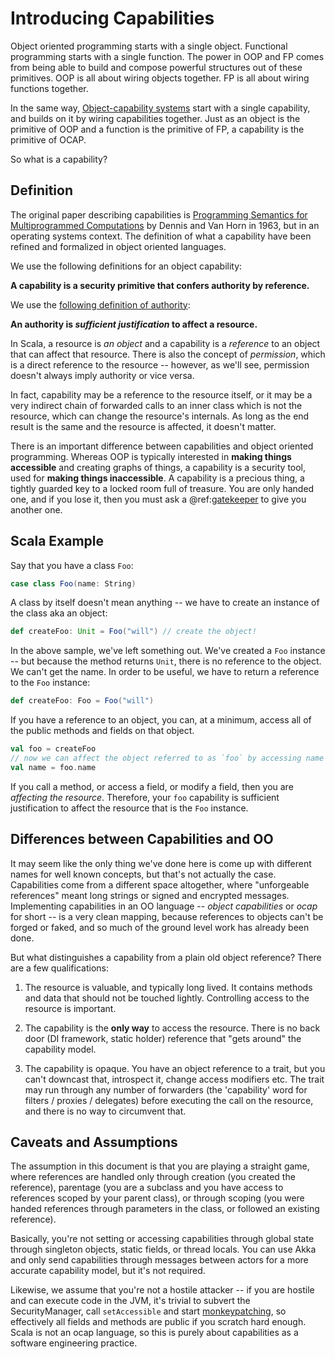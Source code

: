 
# Introducing Capabilities

Object oriented programming starts with a single object.  Functional programming starts with a single function.  The power in OOP and FP comes from being able to build and compose powerful structures out of these primitives.  OOP is all about wiring objects together.  FP is all about wiring functions together. 

In the same way, [Object-capability systems](https://en.wikipedia.org/wiki/Capability-based_security) start with a single capability, and builds on it by wiring capabilities together.  Just as an object is the primitive of OOP and a function is the primitive of FP, a capability is the primitive of OCAP.

So what is a capability?

## Definition

The original paper describing capabilities is [Programming Semantics for Multiprogrammed Computations](http://citeseerx.ist.psu.edu/viewdoc/summary?doi=10.1.1.16.9948) by Dennis and Van Horn in 1963, but in an operating systems context.  The definition of what a capability have been refined and formalized in object oriented languages. 

We use the following definitions for an object capability:
 
**A capability is a security primitive that confers authority by reference.**

We use the [following definition of authority](https://ai.google/research/pubs/pub45570):

**An authority is *sufficient justification* to affect a resource.**

In Scala, a resource is *an object* and a capability is a *reference* to an object that can affect that resource.  There is also the concept of *permission*, which is a direct reference to the resource -- however, as we'll see, permission doesn't always imply authority or vice versa.

In fact, capability may be a reference to the resource itself, or it may be a very indirect chain of forwarded calls to an inner class which is not the resource, which can change the resource's internals.  As long as the end result is the same and the resource is affected, it doesn't matter.
 
There is an important difference between capabilities and object oriented programming.  Whereas OOP is typically interested in **making things accessible** and creating graphs of things, a capability is a security tool, used for **making things inaccessible**.  A capability is a precious thing, a tightly guarded key to a locked room full of treasure.  You are only handed one, and if you lose it, then you must ask a @ref:[gatekeeper](../examples/gatekeeper.md) to give you another one.

## Scala Example

Say that you have a class `Foo`:

```scala
case class Foo(name: String)
```

A class by itself doesn't mean anything -- we have to create an instance of the class aka an object:

```scala
def createFoo: Unit = Foo("will") // create the object!
```

In the above sample, we've left something out. We've created a `Foo` instance -- but because the method returns `Unit`, there is no reference to the object.  We can't get the name.  In order to be useful, we have to return a reference to the `Foo` instance:

```scala
def createFoo: Foo = Foo("will")
```

If you have a reference to an object, you can, at a minimum, access all of the public methods and fields on that object.  

```scala
val foo = createFoo
// now we can affect the object referred to as `foo` by accessing name
val name = foo.name
```

If you call a method, or access a field, or modify a field, then you are *affecting the resource*. Therefore, your `foo` capability is sufficient justification to affect the resource that is the `Foo` instance.

## Differences between Capabilities and OO

It may seem like the only thing we've done here is come up with different names for well known concepts, but that's not actually the case.  Capabilities come from a different space altogether, where "unforgeable references" meant long strings or signed and encrypted messages.  Implementing capabilities in an OO language -- *object capabilities* or *ocap* for short -- is a very clean mapping, because references to objects can't be forged or faked, and so much of the ground level work has already been done.  

But what distinguishes a capability from a plain old object reference?  There are a few qualifications:
 
1. The resource is valuable, and typically long lived.  It contains methods and data that should not be touched lightly.  Controlling access to the resource is important.

2. The capability is the **only way** to access the resource.  There is no back door (DI framework, static holder) reference that "gets around" the capability model.  

3. The capability is opaque.  You have an object reference to a trait, but you can't downcast that, introspect it, change access modifiers etc.  The trait may run through any number of forwarders (the 'capability' word for filters / proxies / delegates) before executing the call on the resource, and there is no way to circumvent that.

## Caveats and Assumptions

The assumption in this document is that you are playing a straight game, where references are handled only through creation (you created the reference), parentage (you are a subclass and you have access to references scoped by your parent class), or through scoping (you were handed references through parameters in the class, or followed an existing reference).  

Basically, you're not setting or accessing capabilities through global state through singleton objects, static fields, or thread locals.  You can use Akka and only send capabilities through messages between actors for a more accurate capability model, but it's not required.

Likewise, we assume that you're not a hostile attacker -- if you are hostile and can execute code in the JVM, it's trivial to subvert the SecurityManager, call `setAccessible` and start [monkeypatching](https://tersesystems.com/blog/2014/03/02/monkeypatching-java-classes/), so effectively all fields and methods are public if you scratch hard enough.  Scala is not an ocap language, so this is purely about capabilities as a software engineering practice.

